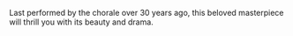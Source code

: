 Last performed by the chorale over 30 years ago, this beloved masterpiece will
thrill you with its beauty and drama.
